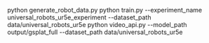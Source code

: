 python generate_robot_data.py
python train.py --experiment_name universal_robots_ur5e_experiment --dataset_path data/universal_robots_ur5e
python video_api.py --model_path output/gsplat_full --dataset_path data/universal_robots_ur5e